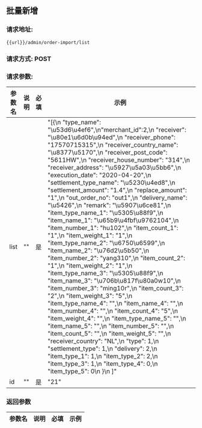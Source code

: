 ## 批量新增
### 请求地址:
```
{{url}}/admin/order-import/list
```
### 请求方式: POST  
### 请求参数:  

|参数名|说明|必填|示例|  
 |---|---|---|---|  
|list|""|是|"[{\n            \"type_name\": \"\u53d6\u4ef6\",\n\"merchant_id\":2,\n            \"receiver\": \"\u80e1\u6d0b\u94ed\",\n            \"receiver_phone\": \"17570715315\",\n            \"receiver_country_name\": \"\u8377\u5170\",\n            \"receiver_post_code\": \"5611HW\",\n            \"receiver_house_number\": \"314\",\n            \"receiver_address\": \"\u5927\u5a03\u5bb6\",\n            \"execution_date\": \"2020-04-20\",\n            \"settlement_type_name\": \"\u5230\u4ed8\",\n            \"settlement_amount\": \"1.4\",\n            \"replace_amount\": \"1\",\n            \"out_order_no\": \"out1\",\n            \"delivery_name\": \"\u5426\",\n            \"remark\": \"\u5907\u6ce81\",\n            \"item_type_name_1\": \"\u5305\u88f9\",\n            \"item_name_1\": \"\u65b9\u4fbf\u9762104\",\n            \"item_number_1\": \"hu102\",\n            \"item_count_1\": \"1\",\n            \"item_weight_1\": \"1\",\n            \"item_type_name_2\": \"\u6750\u6599\",\n            \"item_name_2\": \"\u76d2\u5b50\",\n            \"item_number_2\": \"yang310\",\n            \"item_count_2\": \"1\",\n            \"item_weight_2\": \"1\",\n            \"item_type_name_3\": \"\u5305\u88f9\",\n            \"item_name_3\": \"\u706b\u817f\u80a0w10\",\n            \"item_number_3\": \"ming10r\",\n            \"item_count_3\": \"2\",\n            \"item_weight_3\": \"5\",\n            \"item_type_name_4\": \"\",\n            \"item_name_4\": \"\",\n            \"item_number_4\": \"\",\n            \"item_count_4\": \"5\",\n            \"item_weight_4\": \"\",\n            \"item_type_name_5\": \"\",\n            \"item_name_5\": \"\",\n            \"item_number_5\": \"\",\n            \"item_count_5\": \"\",\n            \"item_weight_5\": \"\",\n            \"receiver_country\": \"NL\",\n            \"type\": 1,\n            \"settlement_type\": 1,\n            \"delivery\": 2,\n            \"item_type_1\": 1,\n            \"item_type_2\": 2,\n            \"item_type_3\": 1,\n            \"item_type_4\": 0,\n            \"item_type_5\": 0\n        }\n        ]"|  
|id|""|是|"21"|  
### 返回参数  

|参数名|说明|必填|示例|  
 |---|---|---|---|  

